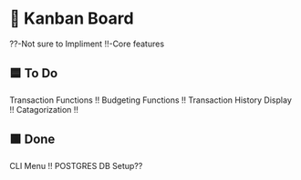 # 🧠 Kanban Board
??-Not sure to Impliment
!!-Core features
## 🟦 To Do
Transaction Functions !!
Budgeting Functions !!
Transaction History Display !!
Catagorization !!

## 🟩 Done
CLI Menu !!
POSTGRES DB Setup??
